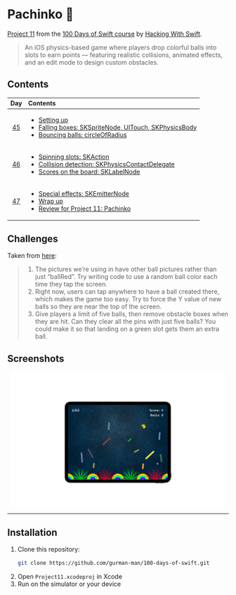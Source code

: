 # Pachinko 🎯

[Project 11](https://www.hackingwithswift.com/read/11/overview) from the [100 Days of Swift course](https://www.hackingwithswift.com/100) by [Hacking With Swift](https://www.hackingwithswift.com/).

>An iOS physics-based game where players drop colorful balls into slots to earn points — featuring realistic collisions, animated effects, and an edit mode to design custom obstacles.

## Contents

|                      Day                      | Contents                                                                                                                                                                                                                                                                             |
|:---------------------------------------------:|:-------------------------------------------------------------------------------------------------------------------------------------------------------------------------------------------------------------------------------------------------------------------------------------|
| [45](https://www.hackingwithswift.com/100/45) | <ul><li>[Setting up](https://www.hackingwithswift.com/read/11/1/setting-up)</li><li>[Falling boxes: SKSpriteNode, UITouch, SKPhysicsBody](https://www.hackingwithswift.com/read/11/2)</li><li>[Bouncing balls: circleOfRadius](https://www.hackingwithswift.com/read/11/3)</li></ul> |
| [46](https://www.hackingwithswift.com/100/46) | <ul><li>[Spinning slots: SKAction](https://www.hackingwithswift.com/read/11/4)</li><li>[Collision detection: SKPhysicsContactDelegate](https://www.hackingwithswift.com/read/11/5)</li><li>[Scores on the board: SKLabelNode](https://www.hackingwithswift.com/read/11/6)</li></ul>  | 
| [47](https://www.hackingwithswift.com/100/47) | <ul><li>[Special effects: SKEmitterNode](https://www.hackingwithswift.com/read/11/7)</li><li>[Wrap up](https://www.hackingwithswift.com/read/11/8/wrap-up)</li><li>[Review for Project 11: Pachinko](https://www.hackingwithswift.com/review/hws/project-11-pachinko)</li></ul>      |


## Challenges

Taken from [here](https://www.hackingwithswift.com/read/11/8/wrap-up):

>1. The pictures we’re using in have other ball pictures rather than just “ballRed”. Try writing code to use a random ball color each time they tap the screen.
>2. Right now, users can tap anywhere to have a ball created there, which makes the game too easy. Try to force the Y value of new balls so they are near the top of the screen.
>3. Give players a limit of five balls, then remove obstacle boxes when they are hit. Can they clear all the pins with just five balls? You could make it so that landing on a green slot gets them an extra ball.

## Screenshots

<div align="center">
  <img src="./Screenshots/1.png" alt="Main screen" width="490">
</div>

---

## Installation

1. Clone this repository:  
   ```bash
   git clone https://github.com/gurman-man/100-days-of-swift.git
   ```
2. Open `Project11.xcodeproj` in Xcode
3. Run on the simulator or your device
